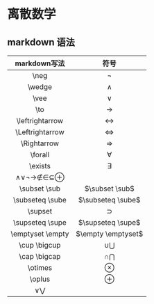 # 离散数学

## markdown 语法

|   markdown写法   |        符号        |
| :--------------: | :----------------: |
|       \neg       |       $\neg$       |
|      \wedge      |      $\wedge$      |
|       \vee       |       $\vee$       |
|       \to        |       $\to$        |
| \leftrightarrow  | $\leftrightarrow$  |
| \Leftrightarrow  | $\Leftrightarrow$  |
|   \Rightarrow    |   $\Rightarrow$    |
|     \forall      |     $\forall$      |
|     \exists      |     $\exists$      |
|     ∧∨¬→∉∈⊆⊕     |                    |
|   \subset \sub   |   $\subset \sub$   |
| \subseteq \sube  | $\subseteq \sube$  |
|     \supset      |     $\supset$      |
| \supseteq \supe  | $\supseteq \supe$  |
| \emptyset \empty | $\empty \emptyset$ |
|   \cup \bigcup   |   $\cup \bigcup$   |
|   \cap \bigcap   |   $\cap \bigcap$   |
|     \otimes      |     $\otimes$      |
|      \oplus      |      $\oplus$      |
|  $\vee \bigvee$  |                    |

